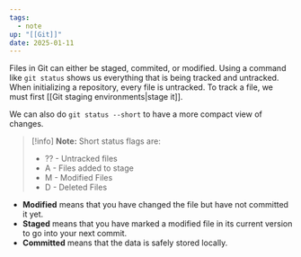 ```yaml
---
tags:
  - note
up: "[[Git]]"
date: 2025-01-11
---
```

Files in Git can either be staged, commited, or modified. Using a command like `git status` shows us everything that is being tracked and untracked. When initializing a repository, every file is untracked. To track a file, we must first [[Git staging environments|stage it]].

We can also do `git status --short` to have a more compact view of changes.

> [!info]
> **Note:** Short status flags are:
> - ?? - Untracked files
> - A - Files added to stage
> - M - Modified Files
> - D - Deleted Files

- **Modified** means that you have changed the file but have not committed it yet.
- **Staged** means that you have marked a modified file in its current version to go into your next commit.
- **Committed** means that the data is safely stored locally.